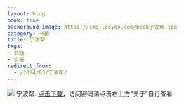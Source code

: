 ```yaml
---
layout: blog
book: true
background-image: https://img.locyoo.com/book宁波帮.jpg
category: 书籍
title: 宁波帮
tags:
- 书籍
- 小说
redirect_from:
  - /2024/03/宁波帮/
---
```

![](https://img.locyoo.com/book宁波帮.jpg)
宁波帮: <a name = "ref1" href="https://url18.ctfile.com/f/50983618-1418307725-3c93df?p=3619">点击下载</a>，访问密码请点击右上方“关于”自行查看